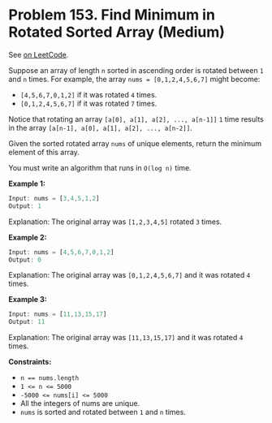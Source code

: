 Problem 153. Find Minimum in Rotated Sorted Array (Medium)
==========================================================

See [on LeetCode](https://leetcode.com/problems/find-minimum-in-rotated-sorted-array/).

Suppose an array of length `n` sorted in ascending order is rotated between `1` and `n` times. For example, the array `nums = [0,1,2,4,5,6,7]` might become:

* `[4,5,6,7,0,1,2]` if it was rotated `4` times.
* `[0,1,2,4,5,6,7]` if it was rotated `7` times.

Notice that rotating an array `[a[0], a[1], a[2], ..., a[n-1]]` `1` time results in the array `[a[n-1], a[0], a[1], a[2], ..., a[n-2]]`.

Given the sorted rotated array `nums` of unique elements, return the minimum element of this array.

You must write an algorithm that runs in `O(log n)` time.

**Example 1:**

```Rust
Input: nums = [3,4,5,1,2]
Output: 1
```

Explanation: The original array was `[1,2,3,4,5]` rotated `3` times.

**Example 2:**

```Rust
Input: nums = [4,5,6,7,0,1,2]
Output: 0
```

Explanation: The original array was `[0,1,2,4,5,6,7]` and it was rotated `4` times.

**Example 3:**

```Rust
Input: nums = [11,13,15,17]
Output: 11
```

Explanation: The original array was `[11,13,15,17]` and it was rotated `4` times.

**Constraints:**

* `n == nums.length`
* `1 <= n <= 5000`
* `-5000 <= nums[i] <= 5000`
* All the integers of nums are unique.
* `nums` is sorted and rotated between `1` and `n` times.
